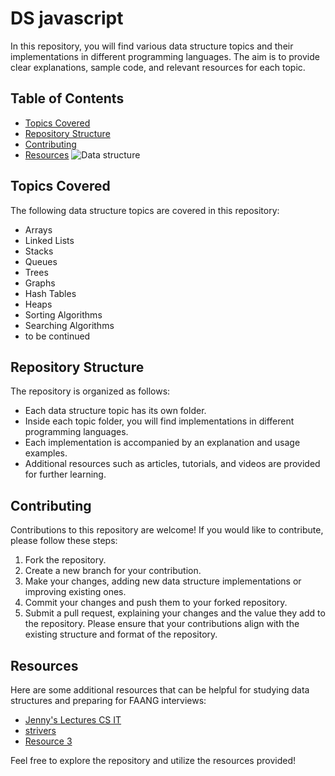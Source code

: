# DS javascript
In this repository, you will find various data structure topics and their implementations in different programming languages. The aim is to provide clear explanations, sample code, and relevant resources for each topic.
## Table of Contents
- [Topics Covered](#topics-covered)
- [Repository Structure](#repository-structure)
- [Contributing](#contributing)
- [Resources](#resources)
  ![Data structure](https://github.com/khan56c/DS/assets/136918973/2f8ebecf-4258-4087-929a-2d26d91a2eeb)
## Topics Covered
The following data structure topics are covered in this repository:
- Arrays
- Linked Lists
- Stacks
- Queues
- Trees
- Graphs
- Hash Tables
- Heaps
- Sorting Algorithms
- Searching Algorithms
- to be continued
## Repository Structure
The repository is organized as follows:
- Each data structure topic has its own folder.
- Inside each topic folder, you will find implementations in different programming languages.
- Each implementation is accompanied by an explanation and usage examples.
- Additional resources such as articles, tutorials, and videos are provided for further learning.
## Contributing
Contributions to this repository are welcome! If you would like to contribute, please follow these steps:
1. Fork the repository.
2. Create a new branch for your contribution.
3. Make your changes, adding new data structure implementations or improving existing ones.
4. Commit your changes and push them to your forked repository.
5. Submit a pull request, explaining your changes and the value they add to the repository.
Please ensure that your contributions align with the existing structure and format of the repository.
  ## Resources
Here are some additional resources that can be helpful for studying data structures and preparing for FAANG interviews:
- [Jenny's Lectures CS IT](https://www.youtube.com/playlist?list=PLdo5W4Nhv31bbKJzrsKfMpo_grxuLl8LU)
- [strivers](https://takeuforward.org/strivers-a2z-dsa-course/strivers-a2z-dsa-course-sheet-2/?fbclid=IwAR0oMWOnbycHirEfXFHotua9DI2YyOnMFRqMTMv1RPgI2BIYgg0DYJfBC1w)
- [Resource 3](link3)

Feel free to explore the repository and utilize the resources provided!
